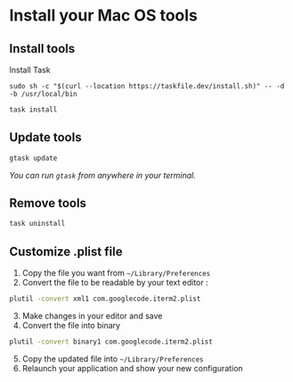 # Install your Mac OS tools

## Install tools

Install Task
```
sudo sh -c "$(curl --location https://taskfile.dev/install.sh)" -- -d -b /usr/local/bin
```

```bash
task install
```

## Update tools
```bash
gtask update
```
_You can run `gtask` from anywhere in your terminal._

## Remove tools

```bash
task uninstall
```

## Customize .plist file

1. Copy the file you want from `~/Library/Preferences`
2. Convert the file to be readable by your text editor :
```bash
plutil -convert xml1 com.googlecode.iterm2.plist
```
3. Make changes in your editor and save
4. Convert the file into binary
```bash
plutil -convert binary1 com.googlecode.iterm2.plist
```
5. Copy the updated file into `~/Library/Preferences`
6. Relaunch your application and show your new configuration
